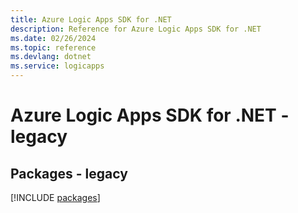 ```yaml
---
title: Azure Logic Apps SDK for .NET
description: Reference for Azure Logic Apps SDK for .NET
ms.date: 02/26/2024
ms.topic: reference
ms.devlang: dotnet
ms.service: logicapps
---
```

# Azure Logic Apps SDK for .NET - legacy
## Packages - legacy
[!INCLUDE [packages](logic-apps-index.md)]